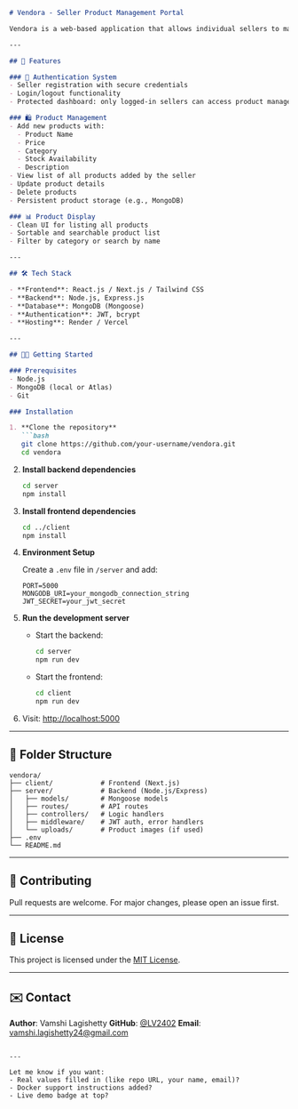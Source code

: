 ````markdown
# Vendora - Seller Product Management Portal

Vendora is a web-based application that allows individual sellers to manage their product listings with full control. The platform provides features for registration, authentication, and CRUD operations on products, offering a smooth experience for managing catalogs.

---

## 🚀 Features

### 🔐 Authentication System
- Seller registration with secure credentials
- Login/logout functionality
- Protected dashboard: only logged-in sellers can access product management

### 🛍️ Product Management
- Add new products with:
  - Product Name
  - Price
  - Category
  - Stock Availability
  - Description
- View list of all products added by the seller
- Update product details
- Delete products
- Persistent product storage (e.g., MongoDB)

### 📊 Product Display
- Clean UI for listing all products
- Sortable and searchable product list
- Filter by category or search by name

---

## 🛠️ Tech Stack

- **Frontend**: React.js / Next.js / Tailwind CSS
- **Backend**: Node.js, Express.js
- **Database**: MongoDB (Mongoose)
- **Authentication**: JWT, bcrypt
- **Hosting**: Render / Vercel

---

## 🧑‍💻 Getting Started

### Prerequisites
- Node.js
- MongoDB (local or Atlas)
- Git

### Installation

1. **Clone the repository**
   ```bash
   git clone https://github.com/your-username/vendora.git
   cd vendora
````

2. **Install backend dependencies**

   ```bash
   cd server
   npm install
   ```

3. **Install frontend dependencies**

   ```bash
   cd ../client
   npm install
   ```

4. **Environment Setup**

   Create a `.env` file in `/server` and add:

   ```env
   PORT=5000
   MONGODB_URI=your_mongodb_connection_string
   JWT_SECRET=your_jwt_secret
   ```

5. **Run the development server**

   * Start the backend:

     ```bash
     cd server
     npm run dev
     ```
   * Start the frontend:

     ```bash
     cd client
     npm run dev
     ```

6. Visit: [http://localhost:5000](http://localhost:5000)

---

## 📁 Folder Structure

```
vendora/
├── client/            # Frontend (Next.js)
├── server/            # Backend (Node.js/Express)
│   ├── models/        # Mongoose models
│   ├── routes/        # API routes
│   ├── controllers/   # Logic handlers
│   ├── middleware/    # JWT auth, error handlers
│   └── uploads/       # Product images (if used)
├── .env
└── README.md
```

---

## 🙌 Contributing

Pull requests are welcome. For major changes, please open an issue first.

---

## 📄 License

This project is licensed under the [MIT License](LICENSE).

---

## ✉️ Contact

**Author**: Vamshi Lagishetty
**GitHub**: [@LV2402](https://github.com/LV2402)
**Email**: [vamshi.lagishetty24@gmail.com](mailto:vamshi.lagishetty24@gmail.com)

```

---

Let me know if you want:
- Real values filled in (like repo URL, your name, email)?
- Docker support instructions added?
- Live demo badge at top?
```
